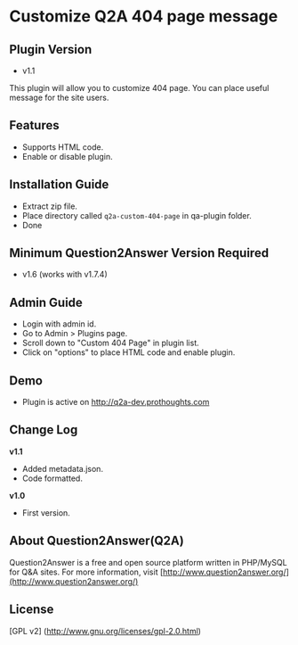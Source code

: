 Customize Q2A 404 page message
==============================

Plugin Version
--------------
- v1.1

This plugin will allow you to customize 404 page. You can place useful message for the site users. 

Features
--------
- Supports HTML code.
- Enable or disable plugin.

Installation Guide
------------------
- Extract zip file.
- Place directory called `q2a-custom-404-page` in qa-plugin folder.
- Done

Minimum Question2Answer Version Required
----------------------------------------
- v1.6 (works with v1.7.4)

Admin Guide
-----------
- Login with admin id.
- Go to Admin > Plugins page.
- Scroll down to "Custom 404 Page" in plugin list.
- Click on "options" to place HTML code and enable plugin.

Demo
----
- Plugin is active on http://q2a-dev.prothoughts.com

Change Log
----------
**v1.1**
* Added metadata.json.
* Code formatted.

**v1.0**
* First version.

About Question2Answer(Q2A)
---------------------
Question2Answer is a free and open source platform written in PHP/MySQL for Q&A sites. For more information, visit [http://www.question2answer.org/](http://www.question2answer.org/)

License
-------
[GPL v2] (http://www.gnu.org/licenses/gpl-2.0.html)
